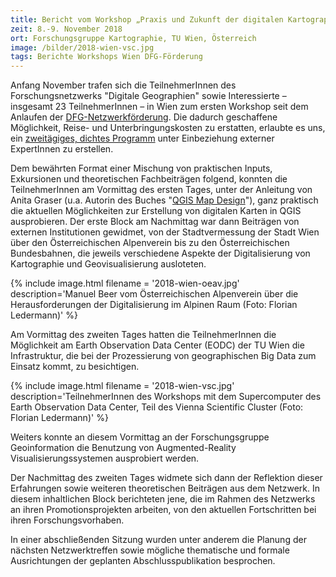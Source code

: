 ```yaml
---
title: Bericht vom Workshop „Praxis und Zukunft der digitalen Kartographie“
zeit: 8.-9. November 2018
ort: Forschungsgruppe Kartographie, TU Wien, Österreich
image: /bilder/2018-wien-vsc.jpg
tags: Berichte Workshops Wien DFG-Förderung
---
```


Anfang November trafen sich die TeilnehmerInnen des Forschungsnetzwerks "Digitale Geographien" sowie Interessierte – insgesamt 23 TeilnehmerInnen – in Wien zum ersten Workshop seit dem Anlaufen der [DFG-Netzwerkförderung](http://digitale-geographien.de/news/dfg-foerderung-und-ankuendigung). Die dadurch geschaffene Möglichkeit, Reise- und Unterbringungskosten zu erstatten, erlaubte es uns, ein [zweitägiges, dichtes Programm](/news/ankuendigung-netzwerktreffen-wien) unter Einbeziehung externer ExpertInnen zu erstellen.

Dem bewährten Format einer Mischung von praktischen Inputs, Exkursionen und theoretischen Fachbeiträgen folgend, konnten die TeilnehmerInnen am Vormittag des ersten Tages, unter der Anleitung von Anita Graser (u.a. Autorin des Buches "[QGIS Map Design](https://locatepress.com/qmd2)"), ganz praktisch die aktuellen Möglichkeiten zur Erstellung von digitalen Karten in QGIS ausprobieren. Der erste Block am Nachmittag war dann Beiträgen
von externen Institutionen gewidmet, von der Stadtvermessung der Stadt Wien über den Österreichischen Alpenverein bis zu den Österreichischen Bundesbahnen, die jeweils verschiedene Aspekte der Digitalisierung von Kartographie und Geovisualisierung ausloteten.

{% include image.html filename = '2018-wien-oeav.jpg' description='Manuel Beer vom Österreichischen Alpenverein über die Herausforderungen der Digitalisierung im Alpinen Raum (Foto: Florian Ledermann)' %}

Am Vormittag des zweiten Tages hatten die TeilnehmerInnen die Möglichkeit am Earth Observation Data Center (EODC) der TU Wien die Infrastruktur, die bei der Prozessierung von geographischen Big Data zum Einsatz kommt, zu besichtigen. 

{% include image.html filename = '2018-wien-vsc.jpg' description='TeilnehmerInnen des Workshops mit dem Supercomputer des Earth Observation Data Center, Teil des Vienna Scientific Cluster (Foto: Florian Ledermann)' %}

Weiters konnte an diesem Vormittag an der Forschungsgruppe Geoinformation die Benutzung von Augmented-Reality Visualisierungssystemen ausprobiert werden.

Der Nachmittag des zweiten Tages widmete sich dann der Reflektion dieser Erfahrungen sowie weiteren theoretischen Beiträgen aus dem Netzwerk. In diesem inhaltlichen Block berichteten jene, die im Rahmen des Netzwerks an ihren Promotionsprojekten arbeiten, von den aktuellen Fortschritten bei ihren Forschungsvorhaben.

In einer abschließenden Sitzung wurden unter anderem die Planung der nächsten Netzwerktreffen sowie mögliche thematische und formale Ausrichtungen der geplanten Abschlusspublikation besprochen.
